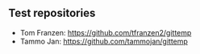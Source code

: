 ## Test repositories
* Tom Franzen: https://github.com/tfranzen2/gittemp
* Tammo Jan: https://github.com/tammojan/gittemp
